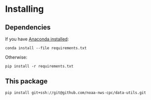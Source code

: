 Installing
==========

Dependencies
------------

If you have [Anaconda installed](http://docs.continuum.io/anaconda/install.html):

    conda install --file requirements.txt

Otherwise:

    pip install -r requirements.txt

This package
------------

    pip install git+ssh://git@github.com/noaa-nws-cpc/data-utils.git
